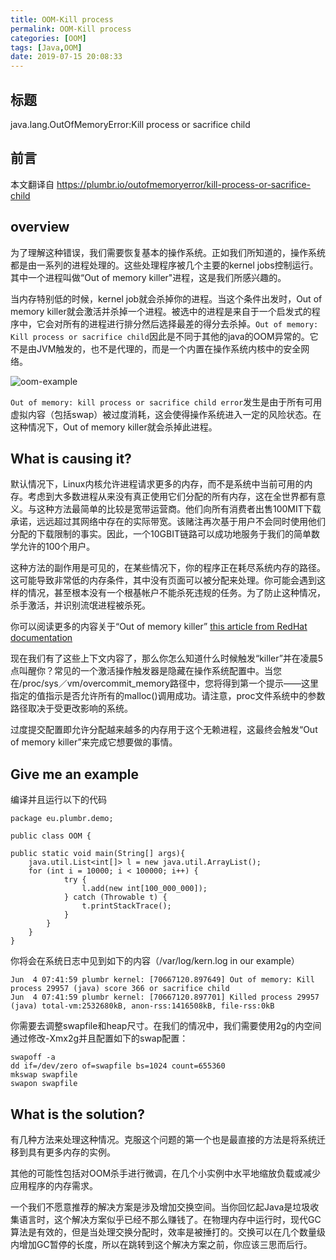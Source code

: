 ```yaml
---
title: OOM-Kill process
permalink: OOM-Kill process
categories: [OOM]
tags: [Java,OOM]
date: 2019-07-15 20:08:33
---
```


## 标题
java.lang.OutOfMemoryError:Kill process or sacrifice child

## 前言  
本文翻译自 https://plumbr.io/outofmemoryerror/kill-process-or-sacrifice-child

## overview
为了理解这种错误，我们需要恢复基本的操作系统。正如我们所知道的，操作系统都是由一系列的进程处理的。这些处理程序被几个主要的kernel jobs控制运行。其中一个进程叫做“Out of memory killer"进程，这是我们所感兴趣的。

当内存特别低的时候，kernel job就会杀掉你的进程。当这个条件出发时，Out of memory killer就会激活并杀掉一个进程。被选中的进程是来自于一个启发式的程序中，它会对所有的进程进行排分然后选择最差的得分去杀掉。`Out of memory: Kill process or sacrifice child`因此是不同于其他的java的OOM异常的。它不是由JVM触发的，也不是代理的，而是一个内置在操作系统内核中的安全网络。

![oom-example](kill-process-or-sacrifice-child.png)

`Out of memory: kill process or sacrifice child error`发生是由于所有可用虚拟内容（包括swap）被过度消耗，这会使得操作系统进入一定的风险状态。在这种情况下，Out of memory killer就会杀掉此进程。

## What is causing it?
默认情况下，Linux内核允许进程请求更多的内存，而不是系统中当前可用的内存。考虑到大多数进程从来没有真正使用它们分配的所有内存，这在全世界都有意义。与这种方法最简单的比较是宽带运营商。他们向所有消费者出售100MIT下载承诺，远远超过其网络中存在的实际带宽。该赌注再次基于用户不会同时使用他们分配的下载限制的事实。因此，一个10GBIT链路可以成功地服务于我们的简单数学允许的100个用户。

这种方法的副作用是可见的，在某些情况下，你的程序正在耗尽系统内存的路径。这可能导致非常低的内存条件，其中没有页面可以被分配来处理。你可能会遇到这样的情况，甚至根本没有一个根基帐户不能杀死违规的任务。为了防止这种情况，杀手激活，并识别流氓进程被杀死。

你可以阅读更多的内容关于“Out of memory killer” [this article from RedHat documentation](https://access.redhat.com/documentation/en-us/red_hat_enterprise_linux/6/html/performance_tuning_guide/s-memory-captun)

现在我们有了这些上下文内容了，那么你怎么知道什么时候触发“killer”并在凌晨5点叫醒你？常见的一个激活操作触发器是隐藏在操作系统配置中。当您在/proc/sys／vm/overcommit_memory路径中，您将得到第一个提示——这里指定的值指示是否允许所有的malloc()调用成功。请注意，proc文件系统中的参数路径取决于受更改影响的系统。

过度提交配置即允许分配越来越多的内存用于这个无赖进程，这最终会触发“Out of memory killer”来完成它想要做的事情。

## Give me an example
编译并且运行以下的代码
```
package eu.plumbr.demo;

public class OOM {

public static void main(String[] args){
	java.util.List<int[]> l = new java.util.ArrayList();
	for (int i = 10000; i < 100000; i++) {
			try {
				l.add(new int[100_000_000]);
			} catch (Throwable t) {
				t.printStackTrace();
			}
		}
	}
}
```
你将会在系统日志中见到如下的内容（/var/log/kern.log in our example）
```
Jun  4 07:41:59 plumbr kernel: [70667120.897649] Out of memory: Kill process 29957 (java) score 366 or sacrifice child
Jun  4 07:41:59 plumbr kernel: [70667120.897701] Killed process 29957 (java) total-vm:2532680kB, anon-rss:1416508kB, file-rss:0kB
```
你需要去调整swapfile和heap尺寸。在我们的情况中，我们需要使用2g的内空间通过修改-Xmx2g并且配置如下的swap配置：
```
swapoff -a 
dd if=/dev/zero of=swapfile bs=1024 count=655360
mkswap swapfile
swapon swapfile
```

## What is the solution?
有几种方法来处理这种情况。克服这个问题的第一个也是最直接的方法是将系统迁移到具有更多内存的实例。

其他的可能性包括对OOM杀手进行微调，在几个小实例中水平地缩放负载或减少应用程序的内存需求。

一个我们不愿意推荐的解决方案是涉及增加交换空间。当你回忆起Java是垃圾收集语言时，这个解决方案似乎已经不那么赚钱了。在物理内存中运行时，现代GC算法是有效的，但是当处理交换分配时，效率是被捶打的。交换可以在几个数量级内增加GC暂停的长度，所以在跳转到这个解决方案之前，你应该三思而后行。
